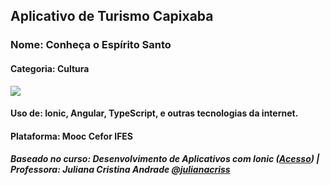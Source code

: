 ## Aplicativo de Turismo Capixaba
### Nome: Conheça o Espírito Santo
#### Categoria: Cultura
![](src/assets/artabout.png)
#### Uso de: Ionic, Angular, TypeScript, e outras tecnologias da internet.
#### Plataforma: Mooc Cefor IFES
##### Baseado no curso: Desenvolvimento de Aplicativos com Ionic ([Acesso](https://mooc.cefor.ifes.edu.br/moodle/course/view.php?id=126)) | Professora: Juliana Cristina Andrade [@julianacriss](https://github.com/julianacriss)
